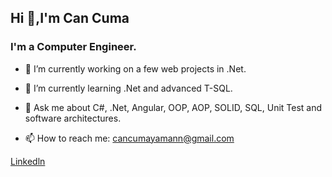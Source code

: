 ## Hi 👋,I'm Can Cuma

### I'm a Computer Engineer.

- 🔭 I’m currently working on a few web projects in .Net.
- 🌱 I’m currently learning .Net and advanced T-SQL.

- 💬 Ask me about C#, .Net, Angular, OOP, AOP, SOLID, SQL, Unit Test and software architectures.
- 📫 How to reach me: cancumayamann@gmail.com

[Linkedln](https://www.linkedin.com/in/cancumayaman/)


